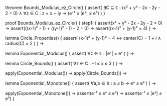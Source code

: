 theorem Bounds_Modulus_ez_Circle() {
  assert(
    ∃C ⊆ ℂ : (x² + y² - 2x - 2y - 2 = 0) ∧
    ∀z ∈ C : z = x + iy →
    (e⁻¹ ≤ |eᶻ| ≤ e³)
  )
}

proof Bounds_Modulus_ez_Circle() {
  step1: {
    assert(x² + y² - 2x - 2y - 2 = 0) →
    assert(((x-1)² - 1) + ((y-1)² - 1) - 2 = 0) →
    assert((x-1)² + (y-1)² = 4)
  } →

  lemma Circle_Properties() {
    assert(
      (x-1)² + (y-1)² = 4 ↔
      center(C) = 1 + i ∧
      radius(C) = 2
    )
  } →

  lemma Exponential_Modulus() {
    assert(
      ∀z ∈ ℂ : |eᶻ| = eˣ
    )
  } →

  lemma Circle_Bounds() {
    assert(
      ∀z ∈ C : -1 ≤ x ≤ 3
    )
  } →

  apply(Exponential_Modulus()) →
  apply(Circle_Bounds()) →
  
  lemma Exponential_Monotone() {
    assert(
      ∀a,b ∈ ℝ : a ≤ b → eᵃ ≤ eᵇ
    )
  } →

  apply(Exponential_Monotone()) →
  assert(e⁻¹ ≤ eˣ ≤ e³) →
  assert(e⁻¹ ≤ |eᶻ| ≤ e³)
}